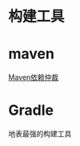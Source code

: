 构建工具
===

# maven 

[Maven依赖仲裁](https://blog.csdn.net/lzb348110175/article/details/90297237)

# Gradle 

地表最强的构建工具

